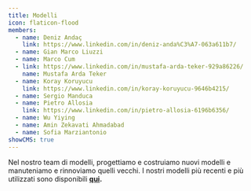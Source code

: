 ```yaml
---
title: Modelli
icon: flaticon-flood
members:
  - name: Deniz Andaç
    link: https://www.linkedin.com/in/deniz-anda%C3%A7-063a611b7/
  - name: Gian Marco Liuzzi
  - name: Marco Cum
  - link: https://www.linkedin.com/in/mustafa-arda-teker-929a86226/
    name: Mustafa Arda Teker
  - name: Koray Koruyucu
    link: https://www.linkedin.com/in/koray-koruyucu-9646b4215/
  - name: Sergio Manduca
  - name: Pietro Allosia
    link: https://www.linkedin.com/in/pietro-allosia-6196b6356/
  - name: Wu Yiying
  - name: Amin Zekavati Ahmadabad
  - name: Sofia Marziantonio
showCMS: true
---
```

Nel nostro team di modelli, progettiamo e costruiamo nuovi modelli e manuteniamo e rinnoviamo quelli vecchi. I nostri modelli più recenti e più utilizzati sono disponibili **[qui](https://www.milegoalterritorio.it/progetti/).**